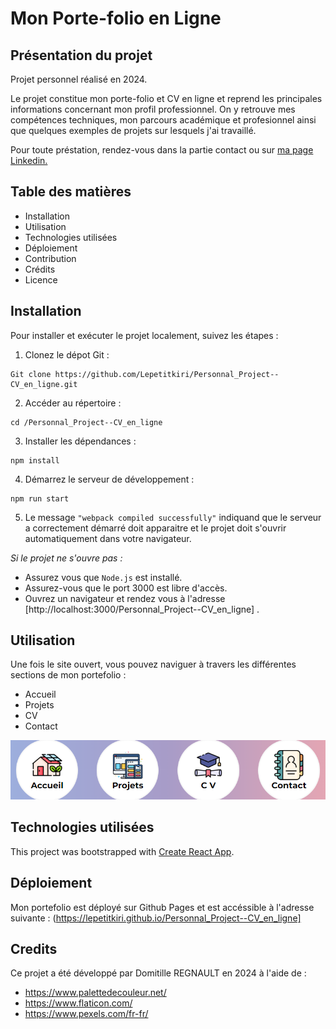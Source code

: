 # Mon Porte-folio en Ligne

## Présentation du projet

Projet personnel réalisé en 2024.

Le projet constitue mon porte-folio et CV en ligne et reprend les principales informations concernant mon profil professionnel.
On y retrouve mes compétences techniques, mon parcours académique et profesionnel ainsi que quelques exemples de projets sur lesquels j'ai travaillé.

Pour toute préstation, rendez-vous dans la partie contact ou sur [ma page Linkedin.](https://www.linkedin.com/in/domitille-r-7b9862150/)


## Table des matières

* Installation
* Utilisation
* Technologies utilisées
* Déploiement
* Contribution
* Crédits
* Licence


## Installation

Pour installer et exécuter le projet localement, suivez les étapes : 

1. Clonez le dépot Git : 
```
Git clone https://github.com/Lepetitkiri/Personnal_Project--CV_en_ligne.git
```

2. Accéder au répertoire :
```
cd /Personnal_Project--CV_en_ligne
```

3. Installer les dépendances :
```
npm install
```

4. Démarrez le serveur de développement : 
```
npm run start
```

5. Le message `"webpack compiled successfully"` indiquand que le serveur a correctement démarré doit apparaitre et le projet doit s'ouvrir automatiquement dans votre navigateur.


*Si le projet ne s'ouvre pas :*
* Assurez vous que `Node.js` est installé.
* Assurez-vous que le port 3000 est libre d'accès.
* Ouvrez un navigateur et rendez vous à l'adresse [http://localhost:3000/Personnal_Project--CV_en_ligne] .


## Utilisation
Une fois le site ouvert, vous pouvez naviguer à travers les différentes sections de mon portefolio :
* Accueil
* Projets
* CV
* Contact

![Table des matières](/public/Pictures/read-me.png)


## Technologies utilisées

This project was bootstrapped with [Create React App](https://github.com/facebook/create-react-app).


## Déploiement

Mon portefolio est déployé sur Github Pages et est accéssible à l'adresse suivante : 
(https://lepetitkiri.github.io/Personnal_Project--CV_en_ligne]

## Credits

Ce projet a été développé par Domitille REGNAULT en 2024 à l'aide de :
* https://www.palettedecouleur.net/
* https://www.flaticon.com/
* https://www.pexels.com/fr-fr/
